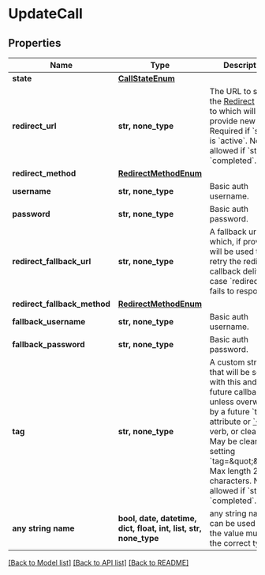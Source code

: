 # UpdateCall


## Properties
Name | Type | Description | Notes
------------ | ------------- | ------------- | -------------
**state** | [**CallStateEnum**](CallStateEnum.md) |  | [optional] 
**redirect_url** | **str, none_type** | The URL to send the [Redirect](/docs/voice/bxml/redirect) event to which will provide new BXML.  Required if &#x60;state&#x60; is &#x60;active&#x60;.  Not allowed if &#x60;state&#x60; is &#x60;completed&#x60;. | [optional] 
**redirect_method** | [**RedirectMethodEnum**](RedirectMethodEnum.md) |  | [optional] 
**username** | **str, none_type** | Basic auth username. | [optional] 
**password** | **str, none_type** | Basic auth password. | [optional] 
**redirect_fallback_url** | **str, none_type** | A fallback url which, if provided, will be used to retry the redirect callback delivery in case &#x60;redirectUrl&#x60; fails to respond | [optional] 
**redirect_fallback_method** | [**RedirectMethodEnum**](RedirectMethodEnum.md) |  | [optional] 
**fallback_username** | **str, none_type** | Basic auth username. | [optional] 
**fallback_password** | **str, none_type** | Basic auth password. | [optional] 
**tag** | **str, none_type** | A custom string that will be sent with this and all future callbacks unless overwritten by a future &#x60;tag&#x60; attribute or [&#x60;&lt;Tag&gt;&#x60;](/docs/voice/bxml/tag) verb, or cleared.  May be cleared by setting &#x60;tag&#x3D;\&quot;\&quot;&#x60;.  Max length 256 characters.  Not allowed if &#x60;state&#x60; is &#x60;completed&#x60;. | [optional] 
**any string name** | **bool, date, datetime, dict, float, int, list, str, none_type** | any string name can be used but the value must be the correct type | [optional]

[[Back to Model list]](../README.md#documentation-for-models) [[Back to API list]](../README.md#documentation-for-api-endpoints) [[Back to README]](../README.md)


